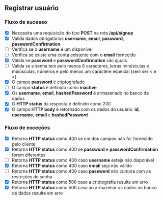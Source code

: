## Registrar usuário

### Fluxo de sucesso

 - [x] Necessita uma requisição do tipo **POST** na rota **/api/signup**
 - [x] Valida dados obrigatórios **username**, **email**, **password**, **passwordConfirmation**
 - [ ] Verifica se o **username** é um disponível
 - [ ] Verifica se existe uma conta existente com o **email** fornecido
 - [x] Valida se **password** e **passwordConfirmation** são iguais
 - [ ] Valida se a senha tem pelo menos 8 caracteres, letras minúsculas e maiúsculas, números e pelo menos um caractere especial (sem ser < e >).
 - [x] O campo **password** é criptografado
 - [ ] O campo **status** é definido como **inactive**
 - [x] Os **username**, **email**, **hashedPassword** é armazenado no banco de dados
 - [x] O **HTTP status** da resposta é definido como 200
 - [x] O campo **HTTP body** é retornado com os dados do usuário: **id**, **username**, **email** e **hashedPassword**

### Fluxo de exceções

 - [x] Retorna **HTTP status** como 400 se um dos campos não for fornecido pelo cliente
 - [x] Retorna **HTTP status** como 400 se **password** e **passwordConfirmation** forem diferentes
 - [ ] Retorna **HTTP status** como 400 caso **username** esteja não disponível
 - [x] Retorna **HTTP status** como 400 caso **email** seja não válido
 - [ ] Retorna **HTTP status** como 400 caso **password** não cumpra com as restrições de senha
 - [x] Retorna **HTTP status** como 500 caso a criptografia resulte em erro 
 - [x] Retorna **HTTP status** como 500 caso ao armazenar os dados no banco de dados resulte em erro